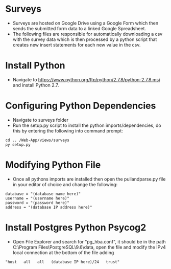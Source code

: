 # Surveys

* Surveys are hosted on Google Drive using a Google Form which then sends the submitted form data to a linked Google Spreadsheet. 
* The following files are responsible for automatically downloading a csv with the survey data which is then processed by a python script that creates new insert statements for each new value in the csv.

# Install Python 
* Navigate to https://www.python.org/ftp/python/2.7.8/python-2.7.8.msi and install Python 2.7.

# Configuring Python Dependencies 
* Navigate to surveys folder
* Run the setup.py script to install the python imports/dependencies, do this by entering the following into command prompt:
```
cd .. /Web-App/views/surveys
py setup.py
```
# Modifying Python File
* Once all pythons imports are installed then open the pullandparse.py file in your editor of choice and change the following:
```
database = "(database name here)"
username = "(username here)"
password = "(password here)"
address = "(database IP address here)"
```
# Install Postgres Python Psycog2
* Open File Explorer and search for "pg_hba.conf", it should be in the path C:\Program Files\PostgreSQL\9.6\data, open the file and modify the IPv4 local connection at the bottom of the file adding 
```
"host   all   all   (database IP here)/24   trust"    
```
